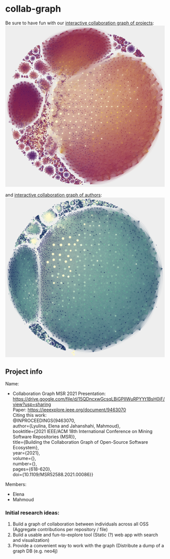 # collab-graph

Be sure to have fun with our [interactive collaboration graph of projects](https://woc-hack.github.io/collab-graph/projects/):
![](/readme_img/projects.png)

and [interactive collaboration graph of authors](https://woc-hack.github.io/collab-graph/authors/):
![](/readme_img/authors.png)

## Project info

Name:
- Collaboration Graph
MSR 2021 Presentation: https://drive.google.com/file/d/15QDncxwGcsqLBiGPIIWuRPYYt1BsH0jF/view?usp=sharing  
Paper: https://ieeexplore.ieee.org/document/9463070  
Citing this work:  
@INPROCEEDINGS{9463070,  
  author={Lyulina, Elena and Jahanshahi, Mahmoud},  
  booktitle={2021 IEEE/ACM 18th International Conference on Mining Software Repositories (MSR)},  
  title={Building the Collaboration Graph of Open-Source Software Ecosystem},  
  year={2021},  
  volume={},  
  number={},  
  pages={618-620},  
  doi={10.1109/MSR52588.2021.00086}}

Members:
- Elena
- Mahmoud 

### Initial research ideas:
1. Build a graph of collaboration between individuals across all OSS (Aggregate contributions per repository / file)
2. Build a usable and fun-to-explore tool (Static (?) web app with search and visualization) 
3. Provide a convenient way to work with the graph (Distribute a dump of a graph DB (e.g. neo4j)
